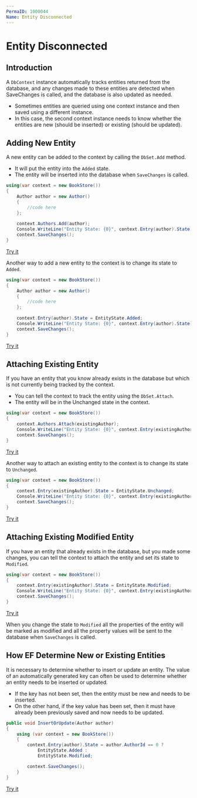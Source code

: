 ```yaml
---
PermaID: 1000044
Name: Entity Disconnected
---
```


# Entity Disconnected

## Introduction

A `DbContext` instance automatically tracks entities returned from the database, and any changes made to these entities are detected when SaveChanges is called, and the database is also updated as needed.

 - Sometimes entities are queried using one context instance and then saved using a different instance. 
 - In this case, the second context instance needs to know whether the entities are new (should be inserted) or existing (should be updated).

## Adding New Entity

A new entity can be added to the context by calling the `DbSet.Add` method. 

 - It will put the entity into the `Added` state. 
 - The entity will be inserted into the database when `SaveChanges` is called.

```csharp
using(var context = new BookStore())
{
    Author author = new Author()
    {
        //code here
    };
    
    context.Authors.Add(author);
    Console.WriteLine("Entity State: {0}", context.Entry(author).State);
    context.SaveChanges();
}
```

[Try it](https://dotnetfiddle.net/UfqF0H)

Another way to add a new entity to the context is to change its state to `Added`. 

```csharp
using(var context = new BookStore())
{
    Author author = new Author()
    {
        //code here
    };
    
    context.Entry(author).State = EntityState.Added;
    Console.WriteLine("Entity State: {0}", context.Entry(author).State);
    context.SaveChanges();
}
```

[Try it](https://dotnetfiddle.net/qhEyCf)

## Attaching Existing Entity

If you have an entity that you know already exists in the database but which is not currently being tracked by the context.

 - You can tell the context to track the entity using the `DbSet.Attach`. 
 - The entity will be in the Unchanged state in the context.

```csharp
using(var context = new BookStore())
{
    context.Authors.Attach(existingAuthor);
    Console.WriteLine("Entity State: {0}", context.Entry(existingAuthor).State);
    context.SaveChanges();
}
```

[Try it](https://dotnetfiddle.net/nrT0SA)

Another way to attach an existing entity to the context is to change its state to `Unchanged`. 

```csharp
using(var context = new BookStore())
{
    context.Entry(existingAuthor).State = EntityState.Unchanged;
    Console.WriteLine("Entity State: {0}", context.Entry(existingAuthor).State);
    context.SaveChanges();
}
```

[Try it](https://dotnetfiddle.net/vjsUdn)

## Attaching Existing Modified Entity

If you have an entity that already exists in the database, but you made some changes, you can tell the context to attach the entity and set its state to `Modified`.

```csharp
using(var context = new BookStore())
{
    context.Entry(existingAuthor).State = EntityState.Modified;
    Console.WriteLine("Entity State: {0}", context.Entry(existingAuthor).State);
    context.SaveChanges();
}
```

[Try it](https://dotnetfiddle.net/KAL6iB)

When you change the state to `Modified` all the properties of the entity will be marked as modified and all the property values will be sent to the database when `SaveChanges` is called.

## How EF Determine New or Existing Entities

It is necessary to determine whether to insert or update an entity. The value of an automatically generated key can often be used to determine whether an entity needs to be inserted or updated.

 - If the key has not been set, then the entity must be new and needs to be inserted. 
 - On the other hand, if the key value has been set, then it must have already been previously saved and now needs to be updated. 

```csharp
public void InsertOrUpdate(Author author)
{
    using (var context = new BookStore())
    {
        context.Entry(author).State = author.AuthorId == 0 ?
            EntityState.Added :
            EntityState.Modified;

        context.SaveChanges();
    }
}
```

[Try it](https://dotnetfiddle.net/zy0BUF)